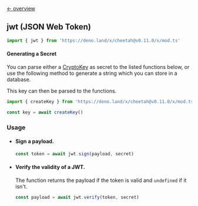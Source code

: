 [← overview](https://github.com/azurystudio/cheetah/blob/dev/guide/index.md)

## jwt (JSON Web Token)

```ts
import { jwt } from 'https://deno.land/x/cheetah@v0.11.0/x/mod.ts'
```

#### Generating a Secret

You can parse either a
[CryptoKey](https://developer.mozilla.org/en-US/docs/Web/API/CryptoKey) as
secret to the listed functions below, or use the following method to generate a
string which you can store in a database.

This key can then be parsed to the functions.

```ts
import { createKey } from 'https://deno.land/x/cheetah@v0.11.0/x/mod.ts'

const key = await createKey()
```

### Usage

- #### Sign a payload.

  ```ts
  const token = await jwt.sign(payload, secret)
  ```

- #### Verify the validity of a JWT.

  The function returns the payload if the token is valid and `undefined` if it
  isn't.

  ```ts
  const payload = await jwt.verify(token, secret)
  ```
